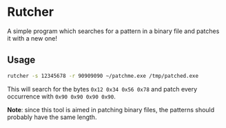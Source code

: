 # Rutcher

A simple program which searches for a pattern in a binary file and patches it with a new one!

## Usage

```bash
rutcher -s 12345678 -r 90909090 ~/patchme.exe /tmp/patched.exe
```

This will search for the bytes `0x12 0x34 0x56 0x78` and patch every occurrence with `0x90 0x90 0x90 0x90`.

**Note**: since this tool is aimed in patching binary files, the patterns should probably have the same length.
